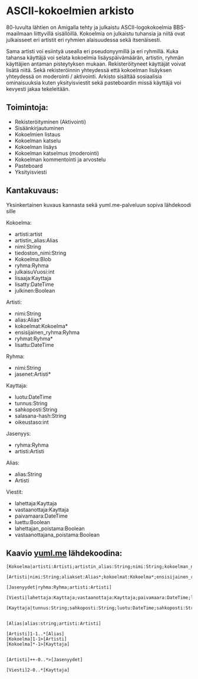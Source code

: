 ASCII-kokoelmien arkisto
=========================
80-luvulta lähtien on Amigalla tehty ja julkaistu ASCII-logokokoelmia BBS-maailmaan liittyvillä sisällöillä.
Kokoelmia on julkaistu tuhansia ja niitä ovat julkaisseet eri artistit eri ryhmien alaisuudessa sekä itsenäisesti.

Sama artisti voi esiintyä usealla eri pseudonyymillä ja eri ryhmillä. Kuka tahansa käyttäjä voi selata kokoelmia lisäyspäivämäärän, artistin, ryhmän käyttäjien antaman pisteytyksen mukaan. Rekisteröityneet käyttäjät voivat lisätä niitä. Sekä rekisteröinnin yhteydessä että kokoelman lisäyksen yhteydessä on moderointi / aktivointi.
Arkisto sisältää sosiaalisia ominaisuuksia kuten yksityisviestit sekä pasteboardin missä käyttäjä voi kevyesti jakaa tekeleitään.


Toimintoja:
-----------
* Rekisteröityminen (Aktivointi)
* Sisäänkirjautuminen
* Kokoelmien listaus
* Kokoelman katselu
* Kokoelman lisäys
* Kokoelman katselmus (moderointi)
* Kokoelman kommentointi ja arvostelu
* Pasteboard
* Yksityisviesti


Kantakuvaus:
------------

Yksinkertainen kuvaus kannasta sekä yuml.me-palveluun sopiva lähdekoodi sille

Kokoelma:
* artisti:artist
* artistin_alias:Alias
* nimi:String
* tiedoston_nimi:String
* Kokoelma:Blob
* ryhma:Ryhma
* julkaisuVuosi:int
* lisaaja:Kayttaja
* lisatty:DateTime
* julkinen:Boolean

Artisti:
 * nimi:String
 * alias:Alias*
 * kokoelmat:Kokoelma*
 * ensisijainen_ryhma:Ryhma
 * ryhmat:Ryhma*
 * lisattu:DateTime

Ryhma:
 * nimi:String
 * jasenet:Artisti*

Kayttaja:
 * luotu:DateTime
 * tunnus:String
 * sahkoposti:String
 * salasana-hash:String
 * oikeustaso:int

Jasenyys:
 * ryhma:Ryhma
 * artisti:Artisti

Alias:
 * alias:String
 * Artisti

Viestit:
 * lahettaja:Kayttaja
 * vastaanottaja:Kayttaja
 * paivamaara:DateTime
 * luettu:Boolean
 * lahettajan_poistama:Boolean
 * vastaanottajana_poistama:Boolean


Kaavio [yuml.me](http://yuml.me) lähdekoodina:
----------------------------
```
[Kokoelma|artisti:Artisti;artistin_alias:String;nimi:String;kokoelman_nimi:String;tiedoston_nimi:String;sisalto:Blob;julkaisuryhma:Ryhma;julkaisuvuosi:int;lisatty:DateTime;julkinen:Boolean]

[Artisti|nimi:String;aliakset:Alias*;kokoelmat:Kokoelma*;ensisijainen_ryhma:Ryhma;ryhmat:Ryhma;lisatty:DateTime]

[Jasenyydet|ryhma:Ryhma;artisti:Artisti]

[Viesti|lahettaja:Kayttaja;vastaanottaja:Kayttaja;paivamaara:DateTime;luettu:Boolean;lahettajan_poistama:Boolean;vastaanottajan_poistama:Boolean]

[Kayttaja|tunnus:String;sahkoposti:String;luotu:DateTime;sahkoposti:String;salasana:String;oikeustaso:int]


[Alias|alias:string;artisti:Artisti]

[Artisti]1-1..*[Alias]
[Kokoelma]1-1>[Artisti]
[Kokoelma]*-1>[Kayttaja]


[Artisti]++-0..*>[Jasenyydet]

[Viesti]2-0..*[Kayttaja]
```

